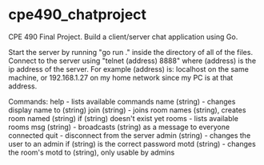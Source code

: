 # cpe490_chatproject
CPE 490 Final Project. Build a client/server chat application using Go.

Start the server by running "go run ." inside the directory of all of the files.
Connect to the server using "telnet (address) 8888" where (address) is the ip address of the server.
For example (address) is: localhost on the same machine, or 192.168.1.27 on my home network since my PC is at that address.

Commands:
help 	       - lists available commands
name (string)  - changes display name to (string)
join (string)  - joins room names (string), creates room named (string) if (string) doesn't exist yet
rooms	       - lists available rooms
msg (string)   - broadcasts (string) as a message to everyone connected
quit           - disconnect from the server
admin (string) - changes the user to an admin if (string) is the correct password 
motd (string)  - changes the room's motd to (string), only usable by admins